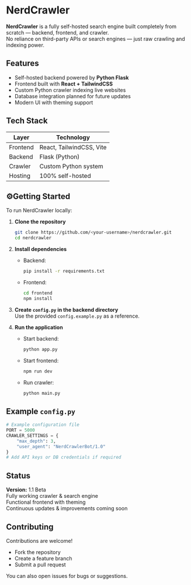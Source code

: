 #  NerdCrawler



**NerdCrawler** is a fully self-hosted search engine built completely from scratch — backend, frontend, and crawler.  
No reliance on third-party APIs or search engines — just raw crawling and indexing power.




## Features

- Self-hosted backend powered by **Python Flask**
- Frontend built with **React + TailwindCSS**
- Custom Python crawler indexing live websites
- Database integration planned for future updates
- Modern UI with theming support


## Tech Stack

| Layer     | Technology                 |
|-----------|----------------------------|
| Frontend  | React, TailwindCSS, Vite   |
| Backend   | Flask (Python)             |
| Crawler   | Custom Python system       |
| Hosting   | 100% self-hosted           |


## ⚙Getting Started

To run NerdCrawler locally:

1. **Clone the repository**
   ```bash
   git clone https://github.com/<your-username>/nerdcrawler.git
   cd nerdcrawler
   ```

2. **Install dependencies**  
   - Backend:  
     ```bash
     pip install -r requirements.txt
     ```
   - Frontend:  
     ```bash
     cd frontend
     npm install
     ```

3. **Create `config.py` in the backend directory**  
   Use the provided `config.example.py` as a reference.

4. **Run the application**
   - Start backend:
     ```bash
     python app.py
     ```
   - Start frontend:
     ```bash
     npm run dev
     ```
   - Run crawler:
     ```bash
     python main.py
     ```


## Example `config.py`

```python
# Example configuration file
PORT = 5000
CRAWLER_SETTINGS = {
    "max_depth": 3,
    "user_agent": "NerdCrawlerBot/1.0"
}
# Add API keys or DB credentials if required
```


## Status

**Version:** 1.1 Beta  
Fully working crawler & search engine  
Functional frontend with theming  
Continuous updates & improvements coming soon


## Contributing

Contributions are welcome!  
- Fork the repository  
- Create a feature branch  
- Submit a pull request  

You can also open issues for bugs or suggestions.




